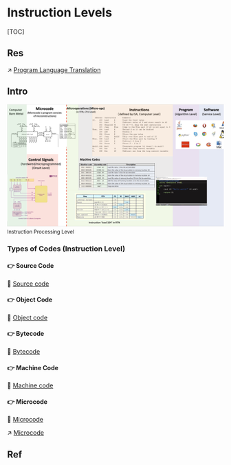 # Instruction Levels

[TOC]



## Res
↗ [Program Language Translation](../../../../../👩‍💻%20Languages%20Programming/🛤️%20Program%20Execution/🚮%20Program%20Language%20Translation/Program%20Language%20Translation.md)



## Intro
![](../../../../../../../Assets/Pics/Screenshot%202023-03-21%20at%209.12.25%20PM.png)
<small>Instruction Processing Level</small>


### Types of Codes (Instruction Level)
#### 👉 Source Code
🔗 [Source code](https://en.wikipedia.org/wiki/Source_code "Source code")


#### 👉 Object Code
🔗 [Object code](https://en.wikipedia.org/wiki/Object_code "Object code")


#### 👉 Bytecode
🔗 [Bytecode](https://en.wikipedia.org/wiki/Bytecode "Bytecode")


#### 👉 Machine Code
🔗 [Machine code](https://en.wikipedia.org/wiki/Machine_code "Machine code")


#### 👉 Microcode
🔗 [Microcode](https://en.wikipedia.org/wiki/Microcode "Microcode")

↗ [Microcode](../../../../Firmware/Microcode/Microcode.md)



## Ref

